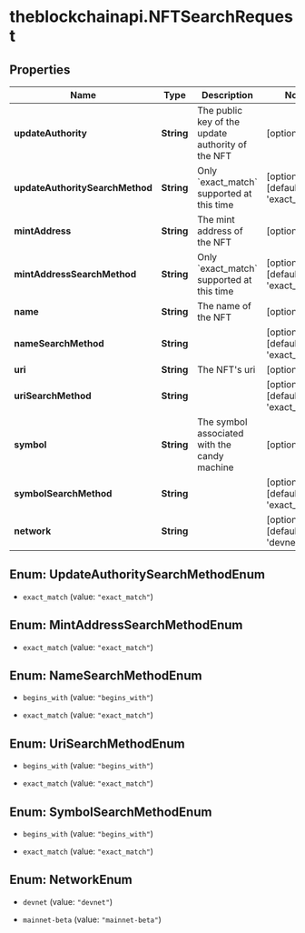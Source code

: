 # theblockchainapi.NFTSearchRequest

## Properties

Name | Type | Description | Notes
------------ | ------------- | ------------- | -------------
**updateAuthority** | **String** | The public key of the update authority of the NFT | [optional] 
**updateAuthoritySearchMethod** | **String** | Only &#x60;exact_match&#x60; supported at this time | [optional] [default to &#39;exact_match&#39;]
**mintAddress** | **String** | The mint address of the NFT | [optional] 
**mintAddressSearchMethod** | **String** | Only &#x60;exact_match&#x60; supported at this time | [optional] [default to &#39;exact_match&#39;]
**name** | **String** | The name of the NFT | [optional] 
**nameSearchMethod** | **String** |  | [optional] [default to &#39;exact_match&#39;]
**uri** | **String** | The NFT&#39;s uri | [optional] 
**uriSearchMethod** | **String** |  | [optional] [default to &#39;exact_match&#39;]
**symbol** | **String** | The symbol associated with the candy machine | [optional] 
**symbolSearchMethod** | **String** |  | [optional] [default to &#39;exact_match&#39;]
**network** | **String** |  | [optional] [default to &#39;devnet&#39;]



## Enum: UpdateAuthoritySearchMethodEnum


* `exact_match` (value: `"exact_match"`)





## Enum: MintAddressSearchMethodEnum


* `exact_match` (value: `"exact_match"`)





## Enum: NameSearchMethodEnum


* `begins_with` (value: `"begins_with"`)

* `exact_match` (value: `"exact_match"`)





## Enum: UriSearchMethodEnum


* `begins_with` (value: `"begins_with"`)

* `exact_match` (value: `"exact_match"`)





## Enum: SymbolSearchMethodEnum


* `begins_with` (value: `"begins_with"`)

* `exact_match` (value: `"exact_match"`)





## Enum: NetworkEnum


* `devnet` (value: `"devnet"`)

* `mainnet-beta` (value: `"mainnet-beta"`)




